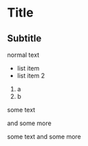 # Title

## Subtitle

normal text

- list item
- list item 2

1. a 
2. b 

some text

and some more

some text
and some more
